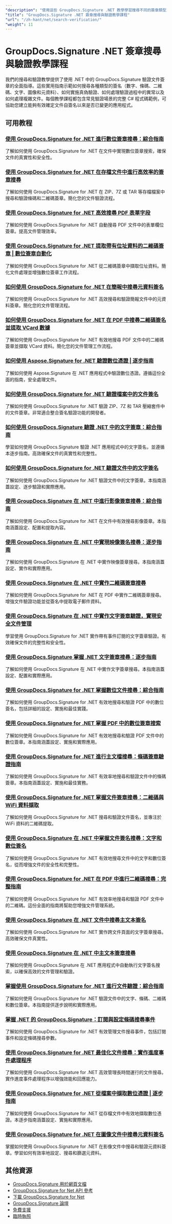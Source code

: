 ```yaml
---
"description": "使用這些 GroupDocs.Signature .NET 教學學習搜尋不同的簽章類型並驗證文件簽章。"
"title": "GroupDocs.Signature .NET 簽章搜尋與驗證教學課程"
"url": "/zh-hant/net/search-verification/"
"weight": 11
---
```


# GroupDocs.Signature .NET 簽章搜尋與驗證教學課程

我們的搜尋和驗證教學提供了使用 .NET 中的 GroupDocs.Signature 驗證文件簽章的全面指導。這些實用指南示範如何搜尋各種類型的簽名（數字、條碼、二維碼、文字、圖像和元資料）、如何實施真偽驗證、如何處理驗證過程中的異常以及如何處理複雜文件。每個教學課程都包含常見驗證場景的完整 C# 程式碼範例，可協助您建立能夠有效確定文件自簽名以來是否已變更的應用程式。

## 可用教程

### [使用 GroupDocs.Signature for .NET 進行數位簽章搜尋：綜合指南](./digital-signature-search-groupdocs-dotnet/)
了解如何使用 GroupDocs.Signature for .NET 在文件中實現數位簽章搜索，確保文件的真實性和安全性。

### [使用 GroupDocs.Signature for .NET 在存檔文件中進行高效率的簽章搜尋](./signature-search-archive-files-groupdocs-signature-dotnet/)
了解如何使用 GroupDocs.Signature for .NET 在 ZIP、7Z 或 TAR 等存檔檔案中搜尋和驗證條碼和二維碼簽章。簡化您的文件驗證流程。

### [使用 GroupDocs.Signature for .NET 高效搜尋 PDF 表單字段](./search-pdf-form-fields-groupdocs-signature-dotnet/)
了解如何使用 GroupDocs.Signature for .NET 自動搜尋 PDF 文件中的表單欄位簽章。提高文件管理效率。

### [使用 GroupDocs.Signature for .NET 提取帶有位址資料的二維碼簽章 | 數位簽章自動化](./groupdocs-signature-qr-code-address-extraction-net/)
了解如何使用 GroupDocs.Signature for .NET 從二維碼簽章中擷取位址資料。簡化文件處理並增強數位簽章工作流程。

### [如何使用 GroupDocs.Signature for .NET 在簡報中搜尋元資料簽名](./search-metadata-signatures-groupdocs-dotnet/)
了解如何使用 GroupDocs.Signature for .NET 高效搜尋和驗證簡報文件中的元資料簽章。簡化您的文件管理流程。

### [如何使用 GroupDocs.Signature for .NET 在 PDF 中搜尋二維碼簽名並提取 VCard 數據](./search-pdf-qr-codes-groupdocs-signature-net/)
了解如何使用 GroupDocs.Signature for .NET 有效地搜尋 PDF 文件中的二維碼簽章並擷取 VCard 資料。簡化您的文件管理工作流程。

### [如何使用 Aspose.Signature for .NET 驗證數位憑證 | 逐步指南](./verify-digital-certificates-aspose-signature-dotnet/)
了解如何使用 Aspose.Signature 在 .NET 應用程式中驗證數位憑證。遵循這份全面的指南，安全處理文件。

### [如何使用 GroupDocs.Signature for .NET 驗證檔案中的文件簽名](./verify-archive-document-signatures-groupdocs-signature-dotnet/)
了解如何使用 GroupDocs.Signature for .NET 驗證 ZIP、7Z 和 TAR 壓縮套件中的文件簽章。非常適合整合簽名驗證功能的開發者。

### [如何使用 GroupDocs.Signature 驗證 .NET 中的文字簽章：綜合指南](./verify-text-signature-net-groupdocs-signature/)
學習如何使用 GroupDocs.Signature 驗證 .NET 應用程式中的文字簽名，並遵循本逐步指南。高效確保文件的真實性和完整性。

### [如何使用 GroupDocs.Signature for .NET 驗證文件中的文字簽名](./verify-text-signatures-groupdocs-dotnet/)
了解如何使用 GroupDocs.Signature for .NET 驗證文件中的文字簽章。本指南涵蓋設定、逐步驗證和實際應用。

### [使用 GroupDocs.Signature 在 .NET 中進行影像簽章搜尋：綜合指南](./image-signature-search-dotnet-groupdocs-signature/)
了解如何使用 GroupDocs.Signature for .NET 在文件中有效搜尋影像簽章。本指南涵蓋設定、配置和提取內容。

### [使用 GroupDocs.Signature 在 .NET 中實現映像簽名搜尋：逐步指南](./implement-image-signature-search-groupdocs-signature-dotnet/)
了解如何使用 GroupDocs.Signature 在 .NET 中實作映像簽章搜尋。本指南涵蓋設定、實作和實際應用。

### [使用 GroupDocs.Signature 在 .NET 中實作二維碼簽章搜尋](./implement-qr-code-signature-search-groupdocs-dotnet/)
了解如何使用 GroupDocs.Signature for .NET 在 PDF 中實作二維碼簽章搜尋。增強文件驗證功能並從簽名中提取電子郵件資料。

### [使用 GroupDocs.Signature 在 .NET 中實作文字簽章驗證，實現安全文件管理](./implement-text-signature-verification-groupdocs-net/)
學習使用 GroupDocs.Signature for .NET 實作帶有事件訂閱的文字簽章驗證。有效確保文件的完整性和安全性。

### [使用 GroupDocs.Signature 掌握 .NET 文字簽章搜尋：逐步指南](./guide-net-text-signature-search-groupdocs-signature/)
了解如何使用 GroupDocs.Signature 在 .NET 中實作文字簽章搜尋。本指南涵蓋設定、配置和實際應用。

### [使用 GroupDocs.Signature for .NET 掌握數位文件搜尋：綜合指南](./master-digital-document-search-groupdocs-signature-net/)
了解如何使用 GroupDocs.Signature for .NET 有效地搜尋和驗證 PDF 中的數位簽名，包括詳細的設定、實施和最佳實踐。

### [使用 GroupDocs.Signature for .NET 掌握 PDF 中的數位簽章搜索](./master-digital-signature-search-pdf-groupdocs-net/)
了解如何使用 GroupDocs.Signature for .NET 有效地搜尋和驗證 PDF 文件中的數位簽章。本指南涵蓋設定、實施和實際應用。

### [使用 GroupDocs.Signature for .NET 進行主文檔搜尋：條碼簽章驗證指南](./groupdocs-signature-dotnet-barcode-search-guide/)
了解如何使用 GroupDocs.Signature for .NET 有效率地搜尋和驗證文件中的條碼簽章。本指南涵蓋設定、實施和最佳實務。

### [使用 GroupDocs.Signature for .NET 掌握文件簽章搜尋：二維碼與 WiFi 資料擷取](./master-document-signature-search-groupdocs-signature/)
了解如何使用 GroupDocs.Signature for .NET 搜尋和驗證文件簽名，並專注於 WiFi 資料的二維碼提取。

### [使用 GroupDocs.Signature 在 .NET 中掌握文件簽名搜尋：文字和數位簽名](./master-document-signature-searches-groupdocs-signature-net/)
了解如何使用 GroupDocs.Signature for .NET 有效地搜尋文件中的文字和數位簽名，從而增強文件的安全性和完整性。

### [使用 GroupDocs.Signature for .NET 在 PDF 中進行二維碼搜尋：完整指南](./master-qr-code-search-groupdocs-signature-net/)
了解如何使用 GroupDocs.Signature for .NET 有效率地搜尋和驗證 PDF 文件中的二維碼。這份全面的指南將幫助您增強文件管理系統。

### [使用 GroupDocs.Signature 在 .NET 文件中搜尋主文本簽名](./text-signature-search-groupdocs-signature-net/)
了解如何使用 GroupDocs.Signature for .NET 實作跨文件頁面的文字簽章搜尋。高效確保文件真實性。

### [使用 GroupDocs.Signature 在 .NET 中主文本簽章搜尋](./master-text-signature-search-net-groupdocs/)
了解如何使用 GroupDocs.Signature 在 .NET 應用程式中自動執行文字簽名搜索，以確保高效的文件管理和驗證。

### [掌握使用 GroupDocs.Signature for .NET 進行文件驗證：綜合指南](./groupdocs-signature-net-document-verification-guide/)
了解如何使用 GroupDocs.Signature for .NET 驗證文件中的文字、條碼、二維碼和數位簽章。本指南提供逐步說明和實際應用。

### [掌握 .NET 的 GroupDocs.Signature：訂閱與設定條碼搜尋事件](./groupdocs-signature-net-subscribe-search-events-barcode-config/)
了解如何使用 GroupDocs.Signature for .NET 有效管理文件搜尋事件，包括訂閱事件和設定條碼搜尋參數。

### [使用 GroupDocs.Signature for .NET 最佳化文件搜尋：實作進度事件處理程序](./groupdocs-signature-net-progress-event-handler/)
了解如何使用 GroupDocs.Signature for .NET 高效管理長時間運行的文件搜尋。實作進度事件處理程序以增強效能和回應能力。

### [使用 GroupDocs.Signature for .NET 從檔案中擷取數位憑證 | 逐步指南](./retrieve-digital-certificates-groupdocs-signature-net/)
了解如何使用 GroupDocs.Signature for .NET 從存檔文件中有效地擷取數位憑證。本逐步指南涵蓋設定、實施和實際應用。

### [使用 GroupDocs.Signature for .NET 在圖像文件中搜尋元資料簽名](./search-metadata-signatures-groupdocs-net/)
掌握如何使用 GroupDocs.Signature for .NET 在影像文件中搜尋和驗證元資料簽章。學習如何有效率地設定、搜尋和篩選元資料。

## 其他資源

- [GroupDocs.Signature 用於網頁文檔](https://docs.groupdocs.com/signature/net/)
- [GroupDocs.Signature for Net API 參考](https://reference.groupdocs.com/signature/net/)
- [下載 GroupDocs.Signature for Net](https://releases.groupdocs.com/signature/net/)
- [GroupDocs.Signature 論壇](https://forum.groupdocs.com/c/signature)
- [免費支援](https://forum.groupdocs.com/)
- [臨時執照](https://purchase.groupdocs.com/temporary-license/)